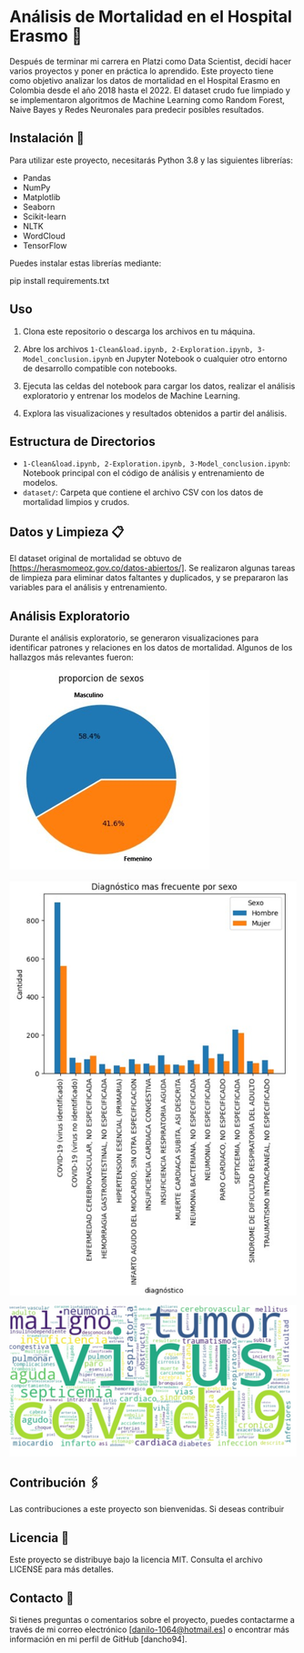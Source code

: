 # Análisis de Mortalidad en el Hospital Erasmo 🚀

Después de terminar mi carrera en Platzi como Data Scientist, decidí hacer varios proyectos y poner en práctica lo aprendido.
Este proyecto tiene como objetivo analizar los datos de mortalidad en el Hospital Erasmo en Colombia desde el año 2018 hasta el 2022.
El dataset crudo fue limpiado y se implementaron algoritmos de Machine Learning como Random Forest, Naive Bayes y Redes Neuronales para predecir posibles resultados.

## Instalación 🔧

Para utilizar este proyecto, necesitarás Python 3.8 y las siguientes librerías:

- Pandas
- NumPy
- Matplotlib
- Seaborn
- Scikit-learn
- NLTK
- WordCloud
- TensorFlow

Puedes instalar estas librerías mediante:

pip install requirements.txt

## Uso

1. Clona este repositorio o descarga los archivos en tu máquina.

2. Abre los archivos `1-Clean&load.ipynb, 2-Exploration.ipynb, 3-Model_conclusion.ipynb` en Jupyter Notebook o cualquier otro entorno de desarrollo compatible con notebooks.

3. Ejecuta las celdas del notebook para cargar los datos, realizar el análisis exploratorio y entrenar los modelos de Machine Learning.

4. Explora las visualizaciones y resultados obtenidos a partir del análisis.

## Estructura de Directorios

- `1-Clean&load.ipynb, 2-Exploration.ipynb, 3-Model_conclusion.ipynb`: Notebook principal con el código de análisis y entrenamiento de modelos.
- `dataset/`: Carpeta que contiene el archivo CSV con los datos de mortalidad limpios y crudos.

## Datos y Limpieza 📋

El dataset original de mortalidad se obtuvo de [https://herasmomeoz.gov.co/datos-abiertos/]. Se realizaron algunas tareas de limpieza para eliminar datos faltantes y duplicados, y se prepararon las variables para el análisis y entrenamiento.

## Análisis Exploratorio

Durante el análisis exploratorio, se generaron visualizaciones para identificar patrones y relaciones en los datos de mortalidad. Algunos de los hallazgos más relevantes fueron:

![Porcentajes de Mortalidad](https://github.com/dancho94/mortalidad-hospital-erasmo/blob/main/Porcentaje.jpeg)

![Diagnostico](https://github.com/dancho94/mortalidad-hospital-erasmo/blob/main/Diagnostico_mas_frecuente.jpeg)

![Nube de palabras](https://github.com/dancho94/mortalidad-hospital-erasmo/blob/main/nube.jpeg)



## Contribución 🖇️

Las contribuciones a este proyecto son bienvenidas. Si deseas contribuir

## Licencia 📄

Este proyecto se distribuye bajo la licencia MIT. Consulta el archivo LICENSE para más detalles.

## Contacto 📢

Si tienes preguntas o comentarios sobre el proyecto, puedes contactarme a través de mi correo electrónico [danilo-1064@hotmail.es] o encontrar más información en mi perfil de GitHub [dancho94].




